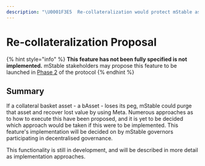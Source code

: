 ```yaml
---
description: "\U0001F3E5  Re-collateralization would protect mStable assets in the event of a bAsset losing its peg."
---
```


# Re-collateralization Proposal

{% hint style="info" %}
**This feature has not been fully specified is not implemented.** mStable stakeholders may propose this feature to be launched in [Phase 2](../../protocol/versioning.md#phase-2) of the protocol
{% endhint %}

## Summary

If a collateral basket asset - a bAsset - loses its peg, mStable could purge that asset and recover lost value by using Meta. Numerous approaches as to how to execute this have been proposed, and it is yet to be decided which approach would be taken if this were to be implemented. This feature's implementation will be decided on by mStable governors participating in decentralised governance. 

This functionality is still in development, and will be described in more detail as implementation approaches.

